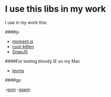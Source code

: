 I use this libs in my work
==========================

I use in my work this:

####js

- [moment.js](http://momentjs.com/)
- [cool-kitten](http://jalxob.com/cool-kitten/)
- [SnapJS](https://github.com/jakiestfu/Snap.js/)


####For testing bloody IE on my Mac

- [ievms](https://github.com/xdissent/ievms/)

####go

-[gvm](https://github.com/moovweb/gvm)
-[goem](https://github.com/adjust/goem)
